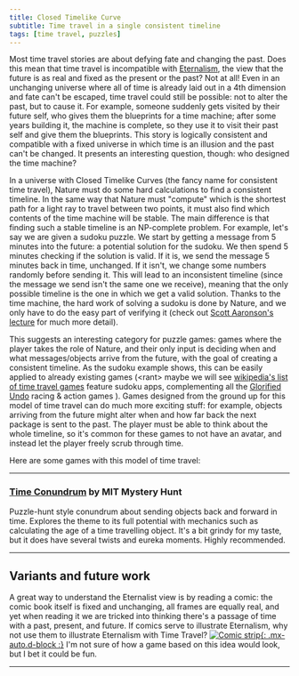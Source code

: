 ```yaml
---
title: Closed Timelike Curve
subtitle: Time travel in a single consistent timeline
tags: [time travel, puzzles]
---
```


Most time travel stories are about defying fate and changing the past. Does this mean that time travel is incompatible with [Eternalism](https://en.wikipedia.org/wiki/Eternalism_(philosophy_of_time)),
the view that the future is as real and fixed as the present or the past? Not at all! Even in an unchanging universe where all of time is already
laid out in a 4th dimension and fate can't be escaped, time travel could still be possible: not to alter the past, but to cause it. For example, someone
suddenly gets visited by their future self, who gives them the blueprints for a time machine; after some years building it, the machine is complete,
so they use it to visit their past self and give them the blueprints. This story is logically consistent and compatible with a fixed universe in which
time is an illusion and the past can't be changed. It presents an interesting question, though: who designed the time machine?

In a universe with Closed Timelike Curves (the fancy name for consistent time travel),
Nature must do some hard calculations to find a consistent timeline. In the same way that Nature must "compute" which is the shortest path for a light
ray to travel between two points, it must also find which contents of the time machine will be stable. The main difference is that finding such a stable
timeline is an NP-complete problem. For example, let's say we are given a sudoku puzzle. We start by getting a message from 5 minutes into the future:
a potential solution for the sudoku. We then spend 5 minutes checking if the solution is valid. If it is, we send the message 5 minutes back in time, unchanged.
If it isn't, we change some numbers randomly before sending it. This will lead to an inconsistent timeline (since the message we send isn't the same one
we receive), meaning that the only possible timeline is the one in which we get a valid solution. Thanks to the time machine, the hard work of solving a
sudoku is done by Nature, and we only have to do the easy part of verifying it (check out 
[Scott Aaronson's lecture](https://www.scottaaronson.com/democritus/lec19.html) for much more detail).

This suggests an interesting category for puzzle games: games where the player takes the role of Nature, and their only input is deciding when and what
messages/objects arrive from the future, with the goal of creating a consistent timeline. As the sudoku example shows, this can be easily applied to
already existing games (&lt;rant> maybe we will see [wikipedia's list of time travel games](https://en.wikipedia.org/wiki/List_of_games_containing_time_travel)
feature sudoku apps, complementing all the [Glorified Undo](/time-genres/glorified-undo) racing & action games </rant>). Games designed from the
ground up for this model of time travel can do much more exciting stuff: for example, objects arriving from the future might alter when and how far
back the next package is sent to the past. The player must be able to think about the whole timeline, so it's common for these games to not have an
avatar, and instead let the player freely scrub through time.

Here are some games with this model of time travel:
<a name="time-conundrum"></a>

-----

### [Time Conundrum](https://puzzles.mit.edu/2013/coinheist.com/get_smart/time_conundrum/) by MIT Mystery Hunt

Puzzle-hunt style conundrum about sending objects back and forward in time. Explores the theme to its full potential with mechanics such as 
calculating the age of a time travelling object. It's a bit grindy for my taste, but it does have several twists and eureka moments.
Highly recommended.

-----

## Variants and future work

A great way to understand the Eternalist view is by reading a comic: the comic book itself is fixed and unchanging, all frames are equally
real, and yet when reading it we are tricked into thinking there's a passage of time with a past, present, and future. If comics serve to
illustrate Eternalism, why not use them to illustrate Eternalism with Time Travel?
[![Comic strip](https://pbs.twimg.com/media/Ddqm4hpV4AEfoQZ?format=jpg&name=900x900 "Source: panistheman"){: .mx-auto.d-block :}](https://www.deviantart.com/panistheman/art/Comic-Strip-107321958)
I'm not sure of how a game based on this idea would look, but I bet it could be fun.

-----